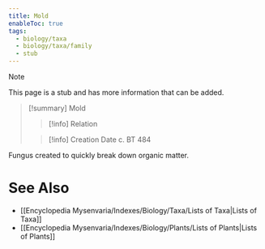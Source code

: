 ```yaml
---
title: Mold
enableToc: true
tags:
  - biology/taxa
  - biology/taxa/family
  - stub
---
```


> [!note]
> This page is a stub and has more information that can be added.

> [!summary] Mold
> > [!info] Relation
>
> > [!info] Creation Date
> > c. BT 484

Fungus created to quickly break down organic matter.

# See Also
- [[Encyclopedia Mysenvaria/Indexes/Biology/Taxa/Lists of Taxa|Lists of Taxa]]
- [[Encyclopedia Mysenvaria/Indexes/Biology/Plants/Lists of Plants|Lists of Plants]]
